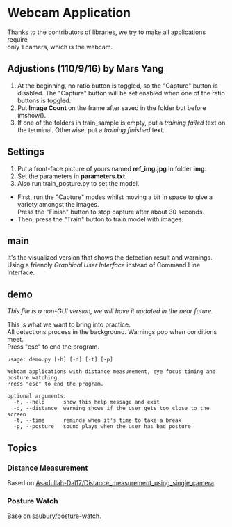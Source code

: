 # Webcam Application

Thanks to the contributors of libraries, we try to make all applications require \
only 1 camera, which is the webcam.

## Adjustions (110/9/16) by Mars Yang

1. At the beginning, no ratio button is toggled, so the "Capture" button is disabled. The "Capture" button will be set enabled when one of the ratio buttons is toggled.
2. Put **Image Count** on the frame after saved in the folder but before imshow().
3. If one of the folders in train_sample is empty, put a *training failed* text on the terminal. Otherwise, put a *training finished* text.

## Settings

1. Put a front-face picture of yours named **ref_img.jpg** in folder **img**.
1. Set the parameters in **parameters.txt**.
1. Also run train_posture.py to set the model.
  - First, run the "Capture" modes whilst moving a bit in space to give a variety amongst the images. \
  Press the "Finish" button to stop capture after about 30 seconds.
  - Then, press the "Train" button to train model with images.

## main

It's the visualized version that shows the detection result and warnings. \
Using a friendly *Graphical User Interface* instead of Command Line Interface.

## demo

*This file is a non-GUI version, we will have it updated in the near future.*

This is what we want to bring into practice. \
All detections process in the background. Warnings pop when conditions meet. \
Press "esc" to end the program.

```
usage: demo.py [-h] [-d] [-t] [-p]

Webcam applications with distance measurement, eye focus timing and posture watching.
Press "esc" to end the program.

optional arguments:
  -h, --help      show this help message and exit
  -d, --distance  warning shows if the user gets too close to the screen
  -t, --time      reminds when it's time to take a break
  -p, --posture   sound plays when the user has bad posture
```

## Topics

### Distance Measurement

Based on [Asadullah-Dal17/Distance_measurement_using_single_camera](https://github.com/Asadullah-Dal17/Distance_measurement_using_single_camera).

### Posture Watch

Base on [saubury/posture-watch](https://github.com/saubury/posture-watch).
